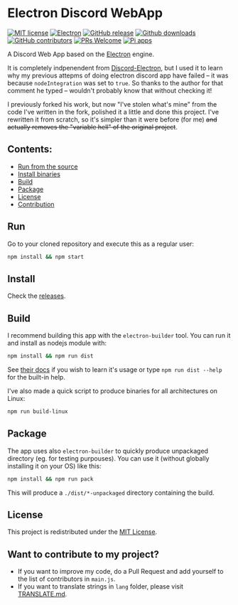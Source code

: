 # Electron Discord WebApp
[![MIT license](https://img.shields.io/badge/License-MIT-C23939.svg)](https://github.com/SpacingBat3/electron-discord-webapp/LICENSE.md)
[![Electron](https://img.shields.io/badge/Made%20with-Electron-486F8F.svg)](https://www.electronjs.org/)
[![GitHub release](https://img.shields.io/github/release/SpacingBat3/electron-discord-webapp.svg)](https://github.com/SpacingBat3/electron-discord-webapp/tags)
[![Github downloads](https://img.shields.io/github/downloads/SpacingBat3/electron-discord-webapp/total.svg)](https://github.com/SpacingBat3/electron-discord-webapp/releases)
[![GitHub contributors](https://img.shields.io/github/contributors/SpacingBat3/electron-discord-webapp.svg)](https://github.com/SpacingBat3/electron-discord-webapp/graphs/contributors)
[![PRs Welcome](https://img.shields.io/badge/PRs-welcome-brightgreen.svg?style=flat-square)](http://makeapullrequest.com)
[![Pi apps](https://badgen.net/badge/Pi-Apps%3F/Yes!/c51a4a?icon=https://raw.githubusercontent.com/Botspot/pi-apps/3d61f713573ba591aba50c32dd95c9df2f845b37/icons/logo.svg)](https://github.com/Botspot/pi-apps)

A Discord Web App based on the [Electron](https://github.com/electron/electron) engine.

It is completely indpenendent from [Discord-Electron](https://github.com/GyozaGuy/Discord-Electron), but I used it to learn why my previous attepms of doing electron discord app have failed – it was because `nodeIntegration` was set to `true`. So thanks to the author for that comment he typed – wouldn't probably know that without checking it!

I previously forked his work, but now "I've stolen what's mine" from the code I've written in the fork, polished it a little and done this project. I've rewritten it from scratch, so it's simpler than it were before (for me) ~~and actually removes the "variable hell" of the original project~~.

## Contents:
- [Run from the source](#run)
- [Install binaries](#install)
- [Build](#build)
- [Package](#package)
- [License](#license)
- [Contribution](#want-to-contribute-to-my-project)

## Run
Go to your cloned repository and execute this as a regular user:
```sh
npm install && npm start
```

## Install
Check the [releases](https://github.com/SpacingBat3/electron-discord-webapp/releases/).

## Build
I recommend building this app with the `electron-builder` tool.
You can run it and install as nodejs module with:
```sh
npm install && npm run dist
```
See [their docs](https://www.electron.build/multi-platform-build) if you wish to learn it's usage or type `npm run dist --help` for the built-in help.

I've also made a quick script to produce binaries for all architectures on Linux:
```sh
npm run build-linux
```

## Package
The app uses also `electron-builder` to quickly produce unpackaged directory (eg. for testing purpouses).
You can use it (without globally installing it on your OS) like this:
```sh
npm install && npm run pack
```
This will produce a `./dist/*-unpackaged` directory containing the build.

## License
This project is redistributed under the [MIT License](LICENSE).

## Want to contribute to my project?
- If you want to improve my code, do a Pull Request and add yourself to the list of contributors in `main.js`.
- If you want to translate strings in `lang` folder, please visit [TRANSLATE.md](TRANSLATE.md).
